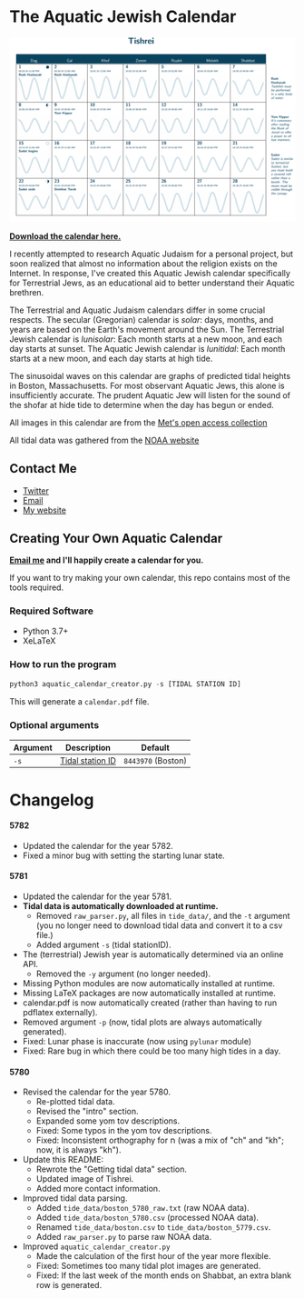 # The Aquatic Jewish Calendar

![Tishrei](Tishrei.png)

**[Download the calendar here.](https://github.com/subalterngames/AquaticCalendar/releases/download/5781/calendar.pdf)**

I recently attempted to research Aquatic Judaism for a personal project, but soon realized that almost no information about the religion exists on the Internet. In response, I've created this Aquatic Jewish calendar specifically for Terrestrial Jews, as an educational aid to better understand their Aquatic brethren.

The Terrestrial and Aquatic Judaism calendars differ in some crucial respects. The secular (Gregorian) calendar is _solar_: days, months, and years are based on the Earth's movement around the Sun. The Terrestrial Jewish calendar is _lunisolar_: Each month starts at a new moon, and each day starts at sunset. The Aquatic Jewish calendar is _lunitidal_: Each month starts at a new moon, and each day starts at high tide.

The sinusoidal waves on this calendar are graphs of predicted tidal heights in Boston, Massachusetts. For most observant Aquatic Jews, this alone is insufficiently accurate. The prudent Aquatic Jew will listen for the sound of the shofar at hide tide to determine when the day has begun or ended.

All images in this calendar are from the [Met's open access collection](https://www.metmuseum.org/art/collection)

All tidal data was gathered from the [NOAA website](https://opendap.co-ops.nos.noaa.gov/axis/webservices/predictions/index.jsp)

## Contact Me

- [Twitter](https://twitter.com/subalterngames)
- [Email](subalterngames@gmail.com)
- [My website](https://subalterngames.com)

## Creating Your Own Aquatic Calendar

**[Email me](subalterngames@gmail.com) and I'll happily create a calendar for you.** 

If you want to try making your own calendar, this repo contains most of the tools required.

### Required Software

- Python 3.7+
- XeLaTeX

### How to run the program

```python
python3 aquatic_calendar_creator.py -s [TIDAL STATION ID]
```

This will generate a `calendar.pdf` file.

### Optional arguments

| Argument | Description | Default |
| --- | --- | --- |
| `-s` | [Tidal station ID](https://tidesandcurrents.noaa.gov/stations.html?type=Water+Levels) | `8443970` (Boston) |


# Changelog

#### 5782

- Updated the calendar for the year 5782.
- Fixed a minor bug with setting the starting lunar state.

#### 5781

- Updated the calendar for the year 5781.
- **Tidal data is automatically downloaded at runtime.**
  - Removed `raw_parser.py`, all files in `tide_data/`, and the `-t` argument  (you no longer need to download tidal data and convert it to a csv file.)
  - Added argument `-s` (tidal stationID). 
- The (terrestrial) Jewish year is automatically determined via an online API.
  - Removed the `-y` argument (no longer needed).
- Missing Python modules are now automatically installed at runtime.
- Missing LaTeX packages are now automatically installed at runtime.
- calendar.pdf is now automatically created (rather than having to run pdflatex externally).
- Removed argument `-p` (now, tidal plots are always automatically generated).
- Fixed: Lunar phase is inaccurate (now using `pylunar` module)
- Fixed: Rare bug in which there could be too many high tides in a day.

#### 5780

- Revised the calendar for the year 5780.
  - Re-plotted tidal data.
  - Revised the "intro" section.
  - Expanded some yom tov descriptions.
  - Fixed: Some typos in the yom tov descriptions.
  - Fixed: Inconsistent orthography for ח (was a mix of "ch" and "kh"; now, it is always "kh").
- Update this README:
  - Rewrote the "Getting tidal data" section.
  - Updated image of Tishrei.
  - Added more contact information.
- Improved tidal data parsing.
  - Added `tide_data/boston_5780_raw.txt` (raw NOAA data).
  - Added `tide_data/boston_5780.csv` (processed NOAA data).
  - Renamed `tide_data/boston.csv` to `tide_data/boston_5779.csv`.
  - Added `raw_parser.py` to parse raw NOAA data.
- Improved `aquatic_calendar_creator.py`
  - Made the calculation of the first hour of the year more flexible.
  - Fixed: Sometimes too many tidal plot images are generated.
  - Fixed: If the last week of the month ends on Shabbat, an extra blank row is generated.